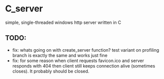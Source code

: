 # C_server
simple, single-threaded windows http server written in C

## TODO:
-  fix: whats going on with create_server function? test variant on profiling branch is exactly the same and works just fine
- fix: for some reason when client requests favicon.ico and server responds with 404 then client still keeps connection alive (sometimes closes). It probably should be closed.
